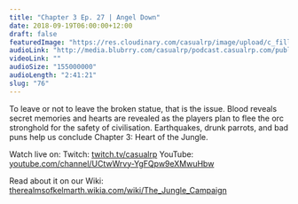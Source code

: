 ```yaml
---
title: "Chapter 3 Ep. 27 | Angel Down"
date: 2018-09-19T06:00:00+12:00
draft: false
featuredImage: "https://res.cloudinary.com/casualrp/image/upload/c_fill,f_auto,g_north,h_900,w_1800/v1537163414/simon-migaj-457977-unsplash.jpg"
audioLink: "http://media.blubrry.com/casualrp/podcast.casualrp.com/public/Chapter%203%20Ep.%2027%20_%20Angel%20Down.mp3"
videoLink: ""
audioSize: "155000000"
audioLength: "2:41:21"
slug: "76"
---
```


To leave or not to leave the broken statue, that is the issue. Blood reveals secret memories and hearts are revealed as the players plan to flee the orc stronghold for the safety of civilisation. Earthquakes, drunk parrots, and bad puns help us conclude Chapter 3: Heart of the Jungle.

Watch live on:
Twitch: [twitch.tv/casualrp](https://www.twitch.tv/casualrp)
YouTube: [youtube.com/channel/UCtwWrvy-YgFQpw9eXMwuHbw](https://www.youtube.com/channel/UCtwWrvy-YgFQpw9eXMwuHbw)

Read about it on our Wiki: [therealmsofkelmarth.wikia.com/wiki/The_Jungle_Campaign](http://therealmsofkelmarth.wikia.com/wiki/The_Jungle_Campaign)
